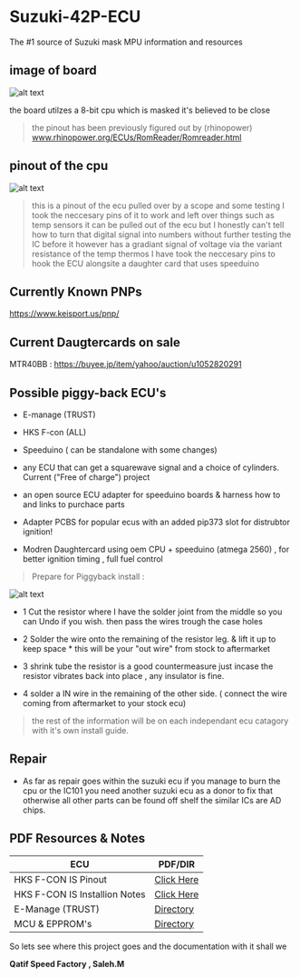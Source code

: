 # Suzuki-42P-ECU
The #1 source of Suzuki mask MPU information and resources 
 ## image of board 
 ![alt text](https://gcdnb.pbrd.co/images/1ydCnrPaT7p2.jpg)
 
 
 
 the board utilzes a 8-bit cpu which is masked it's believed to be close 
 
 > the pinout has been previously figured out by (rhinopower) 
 www.rhinopower.org/ECUs/RomReader/Romreader.html
 
 ## pinout of the cpu 
  ![alt text](https://gcdnb.pbrd.co/images/Y1y29Iqc7OYW.jpg?o=1)

> this is a pinout of the ecu pulled over by a scope and some testing 
I took the neccesary pins of it to work and left over things such as temp sensors 
it can be pulled out of the ecu but I honestly can't tell how to turn that digital signal into numbers without further testing
the IC before it however has a gradiant signal of voltage via the variant resistance of the temp thermos 
I have took the neccesary pins to hook the ECU alongsite a daughter card that uses speeduino 

## Currently Known PNPs
https://www.keisport.us/pnp/
## Current Daugtercards on sale
   MTR40BB : https://buyee.jp/item/yahoo/auction/u1052820291
## Possible piggy-back ECU's
- E-manage (TRUST)

- HKS F-con (ALL)

- Speeduino ( can be standalone with some changes)

- any ECU that can get a squarewave signal and a choice of cylinders.
Current ("Free of charge") project

- an open source ECU adapter for speeduino boards & harness how to and links to purchace parts 

- Adapter PCBS for popular ecus with an added pip373 slot for distrubtor ignition!

- Modren Daughtercard using oem CPU + speeduino (atmega 2560) , for better ignition timing , full fuel control

> Prepare for Piggyback install : 

  ![alt text](https://gcdnb.pbrd.co/images/rOFZfakCF07A.jpg?o=1)
 - 1 Cut the resistor where I have the solder joint from the middle so you can Undo if you wish. 
     then pass the wires trough the case holes
  
 -  2 Solder the wire onto the remaining of the resistor leg. & lift it up to keep space * this will be your "out wire" from stock to aftermarket
 
  - 3 shrink tube the resistor is a good countermeasure just incase the resistor vibrates back into place , any insulator is fine.
 
 -  4 solder a IN wire in the remaining of the other side. ( connect the wire coming from aftermarket to your stock ecu)
  
  >  the rest of the information will be on each independant ecu catagory with it's own install guide.
  

## Repair 
- As far as repair goes within the suzuki ecu
if you manage to burn the cpu or the IC101 you need another suzuki ecu as a donor to fix that 
otherwise all other parts can be found off shelf 
the similar ICs are AD chips.

## PDF Resources & Notes

| ECU | PDF/DIR  |
| ------ | ------ |
| HKS F-CON IS Pinout |[Click Here](HKS_F_CONV_&_IS/F-conIS.jpg) |
| HKS F-CON IS Installion Notes |[Click Here](HKS_F_CONV_&_IS/installation%20notes.md) |
| E-Manage (TRUST) |[Directory](E-manage/) |
| MCU & EPPROM's   |[Directory](Datasheet/)

So lets see where this project goes and the documentation with it shall we 






**Qatif Speed Factory , Saleh.M**

